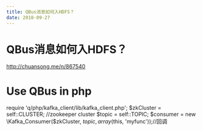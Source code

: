 ```yaml
---
title: QBus消息如何入HDFS？
date: 2018-09-27
---
```

# QBus消息如何入HDFS？
http://chuansong.me/n/867540

# Use QBus in php

  require 'q/php/kafka_client/lib/kafka_client.php';
  $zkCluster = self::CLUSTER; //zookeeper cluster
  $topic = self::TOPIC;
  $consumer = new \Kafka_Consumer($zkCluster, $topic, array($this, 'myfunc'));//回调
